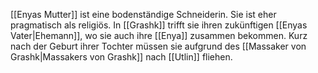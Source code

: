 [[Enyas Mutter]] ist eine bodenständige Schneiderin. Sie ist eher pragmatisch als religiös.
In [[Grashk]] trifft sie ihren zukünftigen [[Enyas Vater|Ehemann]], wo sie auch ihre [[Enya]] zusammen bekommen. Kurz nach der Geburt ihrer Tochter müssen sie aufgrund des [[Massaker von Grashk|Massakers von Grashk]] nach [[Utlin]] fliehen.